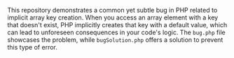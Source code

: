 This repository demonstrates a common yet subtle bug in PHP related to implicit array key creation.  When you access an array element with a key that doesn't exist, PHP implicitly creates that key with a default value, which can lead to unforeseen consequences in your code's logic.  The `bug.php` file showcases the problem, while `bugSolution.php` offers a solution to prevent this type of error.